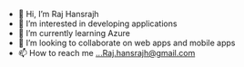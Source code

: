 - 👋 Hi, I’m Raj Hansrajh
- 👀 I’m interested in developing applications
- 🌱 I’m currently learning Azure 
- 💞️ I’m looking to collaborate on web apps and mobile apps
- 📫 How to reach me ...Raj.hansrajh@gmail.com

<!---
hansra01/hansra01 is a ✨ special ✨ repository because its `README.md` (this file) appears on your GitHub profile.
You can click the Preview link to take a look at your changes.
--->
